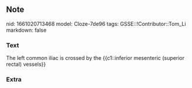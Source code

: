 ## Note
nid: 1661020713468
model: Cloze-7de96
tags: GSSE::!Contributor::Tom_Li
markdown: false

### Text
<div>
  The left common iliac is crossed by the {{c1::inferior mesenteric
  (superior rectal) vessels}}
</div>

### Extra

